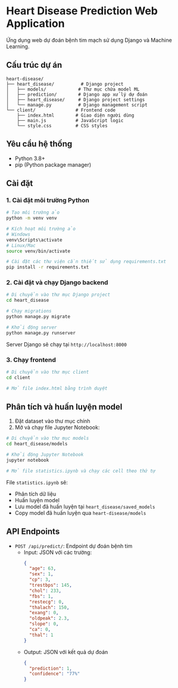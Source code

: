# Heart Disease Prediction Web Application

Ứng dụng web dự đoán bệnh tim mạch sử dụng Django và Machine Learning.

## Cấu trúc dự án

```
heart-disease/
├── heart_disease/          # Django project
│   ├── models/            # Thư mục chứa model ML
│   ├── prediction/        # Django app xử lý dự đoán
│   ├── heart_disease/     # Django project settings
│   └── manage.py          # Django management script
└── client/               # Frontend code
    ├── index.html        # Giao diện người dùng
    ├── main.js           # JavaScript logic
    └── style.css         # CSS styles
```

## Yêu cầu hệ thống

- Python 3.8+
- pip (Python package manager)


## Cài đặt

### 1. Cài đặt môi trường Python

```bash
# Tạo môi trường ảo
python -m venv venv

# Kích hoạt môi trường ảo
# Windows
venv\Scripts\activate
# Linux/Mac
source venv/bin/activate

# Cài đặt các thư viện cần thiết sử dụng requirements.txt
pip install -r requirements.txt
```

### 2. Cài đặt và chạy Django backend

```bash
# Di chuyển vào thư mục Django project
cd heart_disease

# Chạy migrations
python manage.py migrate

# Khởi động server
python manage.py runserver
```

Server Django sẽ chạy tại `http://localhost:8000`

### 3. Chạy frontend

```bash
# Di chuyển vào thư mục client
cd client

# Mở file index.html bằng trình duyệt
```

## Phân tích và huấn luyện model

1. Đặt dataset vào thư mục chính
2. Mở và chạy file Jupyter Notebook:

```bash
# Di chuyển vào thư mục models
cd heart_disease/models

# Khởi động Jupyter Notebook
jupyter notebook

# Mở file statistics.ipynb và chạy các cell theo thứ tự
```

File `statistics.ipynb` sẽ:
- Phân tích dữ liệu
- Huấn luyện model
- Lưu model đã huấn luyện tại `heart_disease/saved_models`
- Copy model đã huấn luyện qua `heart-disease/models`

## API Endpoints

- `POST /api/predict/`: Endpoint dự đoán bệnh tim
  - Input: JSON với các trường:
    ```json
    {
      "age": 63,
      "sex": 1,
      "cp": 3,
      "trestbps": 145,
      "chol": 233,
      "fbs": 1,
      "restecg": 0,
      "thalach": 150,
      "exang": 0,
      "oldpeak": 2.3,
      "slope": 0,
      "ca": 0,
      "thal": 1
    }
    ```
  - Output: JSON với kết quả dự đoán
    ```json
    {
      "prediction": 1,
      "confidence": "77%"
    }
    ```